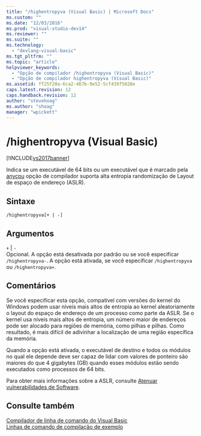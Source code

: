 ```yaml
---
title: "/highentropyva (Visual Basic) | Microsoft Docs"
ms.custom: ""
ms.date: "12/03/2016"
ms.prod: "visual-studio-dev14"
ms.reviewer: ""
ms.suite: ""
ms.technology: 
  - "devlang-visual-basic"
ms.tgt_pltfrm: ""
ms.topic: "article"
helpviewer_keywords: 
  - "Opção de compilador /highentropyva (Visual Basic)"
  - "Opção de compilador highentropyva (Visual Basic)"
ms.assetid: ff25f20a-6ca2-467b-9e52-5cf439f5028e
caps.latest.revision: 12
caps.handback.revision: 12
author: "stevehoag"
ms.author: "shoag"
manager: "wpickett"
---
```

# /highentropyva (Visual Basic)
[!INCLUDE[vs2017banner](../../../csharp/includes/vs2017banner.md)]

Indica se um executável de 64 bits ou um executável que é marcado pela  [anycpu](../../../visual-basic/reference/command-line-compiler/platform.md) opção de compilador suporta alta entropia randomização de Layout de espaço de endereço \(ASLR\).  
  
## Sintaxe  
  
```  
/highentropyva[+ | -]  
```  
  
## Argumentos  
 `+` &#124; `-`  
 Opcional.  A opção está desativada por padrão ou se você especificar `/highentropyva-`.  A opção está ativada, se você especificar `/highentropyva` ou `/highentropyva+`.  
  
## Comentários  
 Se você especificar esta opção, compatível com versões do kernel do Windows podem usar níveis mais altos de entropia ao kernel aleatoriamente o layout do espaço de endereço de um processo como parte da ASLR.  Se o kernel usa níveis mais altos de entropia, um número maior de endereços pode ser alocado para regiões de memória, como pilhas e pilhas.  Como resultado, é mais difícil de adivinhar a localização de uma região específica da memória.  
  
 Quando a opção está ativada, o executável de destino e todos os módulos no qual ele depende deve ser capaz de lidar com valores de ponteiro são maiores do que 4 gigabytes \(GB\) quando esses módulos estão sendo executados como processos de 64 bits.  
  
 Para obter mais informações sobre a ASLR, consulte [Atenuar vulnerabilidades de Software](http://go.microsoft.com/fwlink/?LinkId=226234).  
  
## Consulte também  
 [Compilador de linha de comando do Visual Basic](../../../visual-basic/reference/command-line-compiler/index.md)   
 [Linhas de comando de compilação de exemplo](../../../visual-basic/reference/command-line-compiler/sample-compilation-command-lines.md)